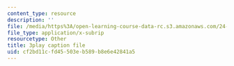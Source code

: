 ```yaml
---
content_type: resource
description: ''
file: /media/https%3A/open-learning-course-data-rc.s3.amazonaws.com/24-912-black-matters-introduction-to-black-studies-spring-2017/cf2bd11cfd45503eb589b8e6e42841a5_pP7mt_Ie04Y.vtt
file_type: application/x-subrip
resourcetype: Other
title: 3play caption file
uid: cf2bd11c-fd45-503e-b589-b8e6e42841a5
---
```

